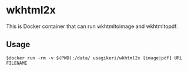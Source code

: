 # wkhtml2x

This is Docker container that can run wkhtmltoimage and wkhtmltopdf.

## Usage

```
$docker run -rm -v $(PWD):/data/ usagikeri/wkhtml2x [image|pdf] URL FILENAME
```
